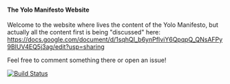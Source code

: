 #### The Yolo Manifesto Website

Welcome to the website where lives the content of the Yolo Manifesto, but actually
all the content first is being "discussed" here: https://docs.google.com/document/d/1sqhQI_b6ynPfIviY6QpqpQ_QNsAFPy9BIUV4EQ5j3ag/edit?usp=sharing

Feel free to comment something there or open an issue!

[![Build Status](https://travis-ci.org/davesnx/yolomanifesto.com.svg?branch=master)](https://travis-ci.org/davesnx/yolomanifesto.com)
